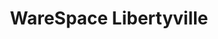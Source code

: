 ---
title: "WareSpace Libertyville"
url: /libertyville/warespace-libertyville/
shop: storage rental
---